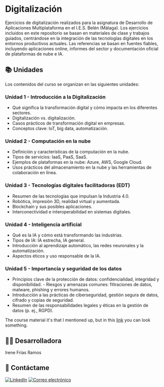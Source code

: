 # Digitalización
Ejercicios de digitalización realizados para la asignatura de Desarrollo de Aplicaciones Multiplataforma en el I.E.S. Belén (Málaga).
Los ejercicios incluidos en este repositorio se basan en materiales de clase y trabajos guiados, centrándose en la integración de las tecnologías digitales en los entornos productivos actuales. Las referencias se basan en fuentes fiables, incluyendo aplicaciones online, informes del sector y documentación oficial de plataformas de nube e IA.

## 📚 Unidades
Los contenidos del curso se organizan en las siguientes unidades:

### Unidad 1 - Introducción a la Digitalización
- Qué significa la transformación digital y cómo impacta en los diferentes sectores.
- Digitalización vs. digitalización.
- Casos prácticos de transformación digital en empresas.
- Conceptos clave: IoT, big data, automatización.

### Unidad 2 - Computación en la nube
- Definición y características de la computación en la nube.
- Tipos de servicios: IaaS, PaaS, SaaS.
- Ejemplos de plataformas en la nube: Azure, AWS, Google Cloud.
- Usos prácticos del almacenamiento en la nube y las herramientas de colaboración en línea.

### Unidad 3 - Tecnologías digitales facilitadoras (EDT)
- Resumen de las tecnologías que impulsan la Industria 4.0.
- Robótica, impresión 3D, realidad virtual y aumentada.
- Blockchain y sus posibles aplicaciones.
- Interconectividad e interoperabilidad en sistemas digitales.

### Unidad 4 - Inteligencia artificial
- Qué es la IA y cómo está transformando las industrias.
- Tipos de IA: IA estrecha, IA general.
- Introducción al aprendizaje automático, las redes neuronales y la automatización.
- Aspectos éticos y uso responsable de la IA.

### Unidad 5 - Importancia y seguridad de los datos
- Principios clave de la protección de datos: confidencialidad, integridad y disponibilidad. - Riesgos y amenazas comunes: filtraciones de datos, malware, phishing y errores humanos.
- Introducción a las prácticas de ciberseguridad, gestión segura de datos, cifrado y copias de seguridad.
- Resumen de las responsabilidades legales y éticas en la gestión de datos (p. ej., RGPD).

The course material it's that I mentioned up, but in this [link](https://view.genially.com/667926a7df0f800014108b9d) you can look something.

## 👩‍💻 Desarrolladora
Irene Frías Ramos

## 📱 Contáctame
[![LinkedIn](https://img.shields.io/badge/LinkedIn-0077B5?style=for-the-badge&logo=linkedin&logoColor=white)](https://www.linkedin.com/in/IreneFrías/)
[![Correo electrónico](https://img.shields.io/badge/Email-D14836?style=for-the-badge&logo=gmail&logoColor=white)](mailto:irene15frias@gmail.com)